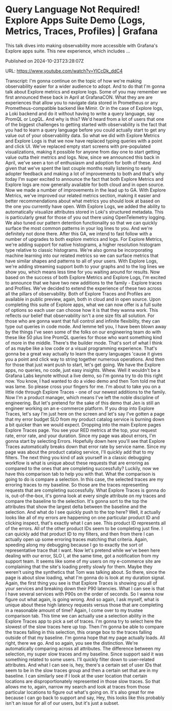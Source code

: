 # Query Language Not Required! Explore Apps Suite Demo (Logs, Metrics, Traces, Profiles)  | Grafana

This talk dives into making observability more accessible with Grafana's Explore apps suite. This new experience, which includes ...

Published on 2024-10-23T23:28:07Z

URL: https://www.youtube.com/watch?v=YICcDk_ddC4

Transcript: I'm gonna continue on the topic of how
we're making observability easier for a wider audience to adopt. And to do that I'm gonna talk about
Explore metrics and explore logs. Some of you may remember we
first announced these back
in April at GrafanaCON. What they are are experiences that
allow you to navigate data stored in Prometheus or any
Prometheus-compatible backend like Mimir. Or in the case of Explore logs, a Loki backend and do it without
having to write a query language, say PromQL or LogQL. And why is this? We'd heard from a lot of users that one
of the biggest challenges to getting started with observability is the fact
that you had to learn a query language before you could actually start to get
any value out of your observability data. So what we did with Explore Metrics
and Explore Logs is that we now have replaced typing queries
with a point and click UI. We've replaced empty start screens
with pre-populated visualizations, making it possible for anyone from day
one to start getting value outta their metrics and logs. Now, since we
announced this back in April, we've seen a ton of enthusiasm
and adoption for both of these. And given that we've spent the last
couple months really listening to early adopter feedback and making a lot
of improvements to both and that's why today I'm super excited to announce
the fact that both Explore Metrics and Explore logs are now generally
available for both cloud and in open source. Now we made a number
of improvements in the lead up to GA. With Explore Metrics, we've improved
our related metrics section, making it easier and better
recommendations about what
metrics you should look at based on the one you
currently have open. With Explore Logs, we added the ability to automatically
visualize attributes stored in Loki's structured metadata. This is particularly great for those
of you out there using OpenTelemetry logging. We also tuned our pattern
detention functionality so
that we can quickly surface the most common patterns
in your log lines to you. And we're definitely not
done there. After this GA, we intend to fast follow with a number
of upgrades to both explore metrics and logs. For Explore Metrics, we're
adding support for native histograms, a higher resolution histogram type
relative to classic histograms. We're also gonna be incorporating machine
learning into our related metrics so we can surface metrics that have similar
shapes and patterns to all of your users. With Explore Logs, we're adding streaming support
both to your graphs and to the log lines we show you, which means less
time for you waiting around for results. Now based on the success of both
Explore Metrics and Explore Logs, I'm excited to announce that we have two
new additions to the family - Explore traces and Profiles. We've decided to extend the experience
of these two across all the pillars of observability. Both of Explore Traces and Profiles
are available in public preview, again, both in cloud and in open source. Upon completing this
suite of Explore apps, what we can now offer is a
full suite of options so each user can choose how it
is that they wanna work. This reflects our belief
that observability isn't a
one size fits all solution. For those who are gonna want that
full control and infinite flexibility, they can type out queries in
code mode. And lemme tell you, I have been blown away by the things
I've seen some of the folks on our engineering team do with these
like 50 plus line PromQL queries for those who want something
kind of more in the middle. There's the builder mode. That's sort of what I think of as maybe
like a low code or a visual programming experience. That's gonna be a great way actually
to learn the query languages 'cause it gives you a point and click way to
string together numerous operations. And then for those that just want
push to start, let's get going. We have the Explore apps,
no queries, no code, just easy insights. Whew. Well it wouldn't be a Grafana
Labs keynote without a live demo, so I'm gonna try to do
this right now. You know, I had wanted to do a video demo
and then Tom told me that was lame. So please cross your fingers for me. I'm about to take you on a little
ride through Explore Traces - one of our newest additions to the family. Now I'm a product manager, which means I've left the noble
discipline of engineering. But let's pretend for the sake of this
demo that Jen is still an engineer working on an e-commerce platform. If you drop into Explore Traces, let's say I'm just here on the screen
and let's say I've gotten a page that my error budget SLO from my product
catalog service is burning down a bit quicker than we would expect. Dropping into the main Explore
pages Explore Traces page. You see your RED metrics at the
top, your request rate, error rate, and your duration. Since
my page was about errors, I'm gonna start by selecting Errors. Hopefully down here you'll see that
Explore Traces automatically breaks down that error rate by service name. Since my page was about the
product catalog service, I'll quickly add that to my filters. The next thing you kind of ask yourself
in a classic debugging workflow is what is unique about these requests that are
erroring as compared to the ones that are completing successfully? Luckily, now we have this comparison
tab to help you with that. What the comparison is going to do
is compare a selection. In this case, the selected traces are my
erroring traces to my baseline. So those are the traces representing
requests that are completing successfully. What Explore Traces is
gonna do is, out-of-the-box, it's gonna look at every single
attribute on my traces and compare the baseline to the selection. It's gonna sort to the top the attributes
that show the largest delta between the baseline and the selection. And what
do I see quickly push to the top here? Well, it actually looks like all of my errors
are happening on one particular product ID and clicking inspect,
that's exactly what I can see. This product ID represents
all of the errors. All of the other product IDs
seem to be completing just fine. I can quickly add that
product ID to my filters, and then from there I can actually open
up some erroring traces matching that criteria. Again, speeding along my debugging because I
go to exactly the sort of representative trace that I want. Now let's pretend while we've been
here dealing with our error, SLO I, at the same time, got a
notification from my support team. It seems like some of my users on my
e-commerce site are complaining that the site's loading pretty slowly for them. Maybe they weren't using the
synthetics that Tom was talking about. So there, since the page
is about slow loading, what I'm gonna do is look at
my duration signal. Again, the first thing you see is that Explore
Traces is showing you all of your services and breaking
down their P90 latencies. What I can see is that I have
several services with P90s on the order of seconds. So I wanna now
figure out what again, is going wrong. And so again, I ask myself, what is unique about these high
latency requests versus those that are completing in a reasonable
amount of time? Again, I come over to my trustee comparison tab. This time we can actually use a
selection ability in the Explore Traces app to pick a set of traces. I'm gonna try to select here the
slowest of the slow traces here up top. Then I'm gonna be able to compare
the traces falling in this selection, this orange box to the traces
falling outside of that my baseline. I'm gonna hope that my page actually
loads. All right, there we go. And so again, you see the distinction. We're automatically comparing
across all attributes. The difference between my selection,
my super slow traces and my baseline. Since support said it was
something related to some users. I'll quickly filter down
to user-related attributes. And what I can see is, hey, there's a certain set of user IDs that
seem to be in the slow traces group and then a certain set
that are in my baseline. I can similarly see if I look at
the user location that certain locations are disproportionately
represented in those slow traces. So that allows me to, again, narrow my search and look at traces
from those particular locations to figure out what's going on. It's also great for me because I
can go back to support and say, Hey, this looks like this probably isn't
an issue for all of our users, but it's just a subset.

